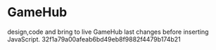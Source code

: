 # GameHub
 design,code and bring to live GameHub
 last changes before inserting JavaScript.
 32f1a79a00afeab6bd49eb8f9882f4479b174b21
 

